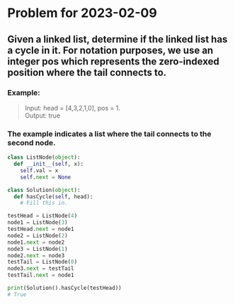 # Problem for 2023-02-09

## Given a linked list, determine if the linked list has a cycle in it. For notation purposes, we use an integer pos which represents the zero-indexed position where the tail connects to.

### Example:

> Input: head = [4,3,2,1,0], pos = 1.  
> Output: true

### The example indicates a list where the tail connects to the second node.

```python
class ListNode(object):
  def __init__(self, x):
    self.val = x
    self.next = None

class Solution(object):
  def hasCycle(self, head):
    # Fill this in.

testHead = ListNode(4)
node1 = ListNode(3)
testHead.next = node1
node2 = ListNode(2)
node1.next = node2
node3 = ListNode(1)
node2.next = node3
testTail = ListNode(0)
node3.next = testTail
testTail.next = node1

print(Solution().hasCycle(testHead))
# True
```
